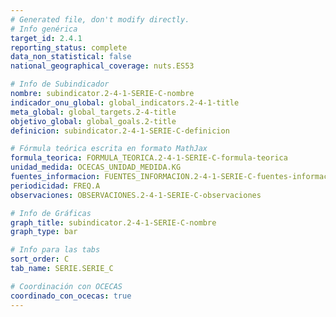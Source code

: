 ```yaml
---
# Generated file, don't modify directly.
# Info genérica
target_id: 2.4.1
reporting_status: complete
data_non_statistical: false
national_geographical_coverage: nuts.ES53

# Info de Subindicador
nombre: subindicator.2-4-1-SERIE-C-nombre
indicador_onu_global: global_indicators.2-4-1-title
meta_global: global_targets.2-4-title
objetivo_global: global_goals.2-title
definicion: subindicator.2-4-1-SERIE-C-definicion

# Fórmula teórica escrita en formato MathJax
formula_teorica: FORMULA_TEORICA.2-4-1-SERIE-C-formula-teorica
unidad_medida: OCECAS_UNIDAD_MEDIDA.KG
fuentes_informacion: FUENTES_INFORMACION.2-4-1-SERIE-C-fuentes-informacion
periodicidad: FREQ.A
observaciones: OBSERVACIONES.2-4-1-SERIE-C-observaciones

# Info de Gráficas
graph_title: subindicator.2-4-1-SERIE-C-nombre
graph_type: bar

# Info para las tabs
sort_order: C
tab_name: SERIE.SERIE_C

# Coordinación con OCECAS
coordinado_con_ocecas: true
---
```

